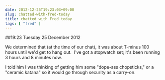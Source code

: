 ```yaml
---
date: 2012-12-25T19:23:03+09:00
slug: chatted-with-fred-today
title: chatted with Fred today
tags: [ "fred" ]
---
```


##19:23 Tuesday 25 December 2012

We determined that (at the time of our chat), it was about T-minus 100 hours until we'd get to hang out.  I've got a stopwatch set; it's been running 3 hours and 8 minutes now.

I told him I was thinking of getting him some "dope-ass chopsticks," or a "ceramic katana" so it would go through security as a carry-on.
